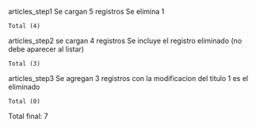 articles_step1
    Se cargan 5 registros
    Se elimina 1

    Total (4)

articles_step2
    se cargan 4 registros
    Se incluye el registro eliminado (no debe aparecer al listar)

    Total (3)

articles_step3
    Se agregan 3 registros con la modificacion del titulo
    1 es el eliminado

    Total (0)


Total final: 7    